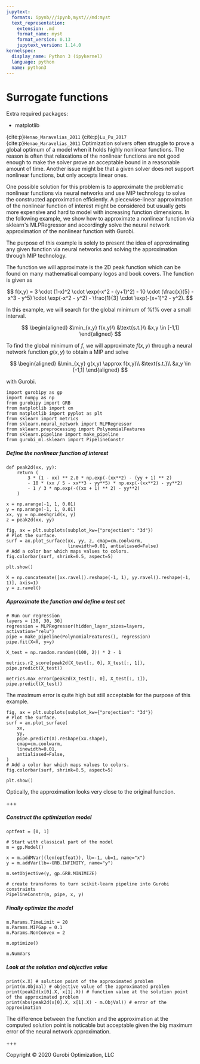 ```yaml
---
jupytext:
  formats: ipynb///ipynb,myst///md:myst
  text_representation:
    extension: .md
    format_name: myst
    format_version: 0.13
    jupytext_version: 1.14.0
kernelspec:
  display_name: Python 3 (ipykernel)
  language: python
  name: python3
---
```


# Surrogate functions

Extra required packages:
- matplotlib

{cite:p}`Henao_Maravelias_2011`
{cite:p}`Lu_Pu_2017`
{cite:p}`Henao_Maravelias_2011`
Optimization solvers often struggle to prove a global optimum of a model when
it holds highly nonlinear functions. The reason is often that relaxations
of the nonlinear functions are not good enough to make the solver prove an
acceptable bound in a reasonable amount of time. Another issue might be that a
given solver does not support nonlinear functions, but only accepts linear ones.

One possible solution for this problem is to approximate the problematic nonlinear
functions via neural networks and use MIP technology to solve the constructed
approximation efficiently. A piecewise-linear approximation of the nonlinear
function of interest might be considered but usually gets more expensive and hard to
model with increasing function dimensions. In the following example, we show how to
approximate a nonlinear function via sklearn's MLPRegressor and accordingly solve the
neural network approximation of the nonlinear function with Gurobi.

The purpose of this example is solely to present the idea of approximating
any given function via neural networks and solving the approximation through MIP
technology.

The function we will approximate is the 2D peak function which can be found on
many mathematical company logos and book covers. The function is given as

$$
f(x,y) = 3 \cdot (1-x)^2 \cdot \exp(-x^2 - (y+1)^2) - 10
         \cdot (\frac{x}{5} - x^3 - y^5) \cdot \exp(-x^2 - y^2) -
         \frac{1}{3} \cdot \exp(-(x+1)^2 - y^2).
$$

In this example, we will search for the global minimum of %f% over a small interval.

$$
\begin{aligned}
&\min_{x,y} f(x,y)\\
&\text{s.t.}\\
&x,y \in [-1,1]
\end{aligned}
$$

To find the global minimum of $f$, we will approximate $f(x,y)$ through a neural
network function $g(x,y)$ to obtain a MIP and solve

$$
\begin{aligned}
&\min_{x,y} g(x,y) \approx f(x,y)\\
&\text{s.t.}\\
&x,y \in [-1,1]
\end{aligned}
$$

with Gurobi.

```{code-cell}
import gurobipy as gp
import numpy as np
from gurobipy import GRB
from matplotlib import cm
from matplotlib import pyplot as plt
from sklearn import metrics
from sklearn.neural_network import MLPRegressor
from sklearn.preprocessing import PolynomialFeatures
from sklearn.pipeline import make_pipeline
from gurobi_ml.sklearn import PipelineConstr
```

##### Define the nonlinear function of interest

```{code-cell}
def peak2d(xx, yy):
    return (
        3 * (1 - xx) ** 2.0 * np.exp(-(xx**2) - (yy + 1) ** 2)
        - 10 * (xx / 5 - xx**3 - yy**5) * np.exp(-(xx**2) - yy**2)
        - 1 / 3 * np.exp(-((xx + 1) ** 2) - yy**2)
    )
```

```{code-cell}
x = np.arange(-1, 1, 0.01)
y = np.arange(-1, 1, 0.01)
xx, yy = np.meshgrid(x, y)
z = peak2d(xx, yy)
```

```{code-cell}
fig, ax = plt.subplots(subplot_kw={"projection": "3d"})
# Plot the surface.
surf = ax.plot_surface(xx, yy, z, cmap=cm.coolwarm,
                       linewidth=0.01, antialiased=False)
# Add a color bar which maps values to colors.
fig.colorbar(surf, shrink=0.5, aspect=5)

plt.show()
```

```{code-cell}
X = np.concatenate([xx.ravel().reshape(-1, 1), yy.ravel().reshape(-1, 1)], axis=1)
y = z.ravel()
```

##### Approximate the function and define a test set

```{code-cell}
# Run our regression
layers = [30, 30, 30]
regression = MLPRegressor(hidden_layer_sizes=layers, activation="relu")
pipe = make_pipeline(PolynomialFeatures(), regression)
pipe.fit(X=X, y=y)
```

```{code-cell}
X_test = np.random.random((100, 2)) * 2 - 1
```

```{code-cell}
metrics.r2_score(peak2d(X_test[:, 0], X_test[:, 1]), pipe.predict(X_test))
```

```{code-cell}
metrics.max_error(peak2d(X_test[:, 0], X_test[:, 1]), pipe.predict(X_test))
```

The maximum error is quite high but still acceptable for the purpose of this example.

```{code-cell}
fig, ax = plt.subplots(subplot_kw={"projection": "3d"})
# Plot the surface.
surf = ax.plot_surface(
    xx,
    yy,
    pipe.predict(X).reshape(xx.shape),
    cmap=cm.coolwarm,
    linewidth=0.01,
    antialiased=False,
)
# Add a color bar which maps values to colors.
fig.colorbar(surf, shrink=0.5, aspect=5)

plt.show()
```

Optically, the approximation looks very close to the original function.

+++

##### Construct the optimization model

```{code-cell}
optfeat = [0, 1]
```

```{code-cell}
# Start with classical part of the model
m = gp.Model()

x = m.addMVar((len(optfeat)), lb=-1, ub=1, name="x")
y = m.addVar(lb=-GRB.INFINITY, name="y")

m.setObjective(y, gp.GRB.MINIMIZE)

# create transforms to turn scikit-learn pipeline into Gurobi constraints
PipelineConstr(m, pipe, x, y)
```

##### Finally optimize the model

```{code-cell}
m.Params.TimeLimit = 20
m.Params.MIPGap = 0.1
m.Params.NonConvex = 2
```

```{code-cell}
m.optimize()
```

```{code-cell}
m.NumVars
```

##### Look at the solution and objective value

```{code-cell}
print(x.X) # solution point of the approximated problem
print(m.ObjVal) # objective value of the approximated problem
print(peak2d(x[0].X, x[1].X)) # function value at the solution point of the approximated problem
print(abs(peak2d(x[0].X, x[1].X) - m.ObjVal)) # error of the approximation
```

The difference between the function and the approximation at the computed solution point is noticable but acceptable given the big maximum error of the neural network approximation.

+++

Copyright © 2020 Gurobi Optimization, LLC

